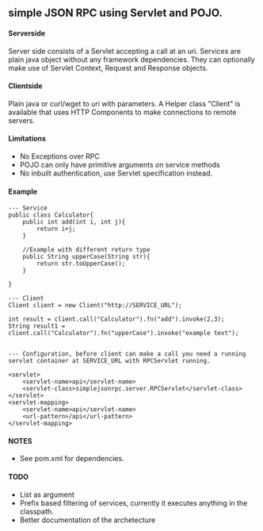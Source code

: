 simple JSON RPC using Servlet and POJO.
--------------------------------------------

#### Serverside
Server side consists of a Servlet accepting a call at an uri. Services are plain java object without any framework dependencies. They can optionally make use of
Servlet Context, Request and Response objects.

#### Clientside
Plain java or curl/wget to uri with parameters. A Helper class "Client" is available that uses HTTP Components to make connections to remote servers.


#### Limitations
- No Exceptions over RPC
- POJO can only have primitive arguments on service methods
- No inbuilt authentication, use Servlet specification instead.


#### Example
	
	--- Service	
	public class Calculator{
		public int add(int i, int j){
			return i+j;
		}
		
		//Example with different return type
		public String upperCase(String str){
			return str.toUpperCase();
		}
			
	}
	
	--- Client	
	Client client = new Client("http://SERVICE_URL");
	
	int result = client.call("Calculator").fn("add").invoke(2,3);
	String result1 = client.call("Calculator").fn("upperCase").invoke("example text");
	

	--- Configuration, before client can make a call you need a running servlet container at SERVICE_URL with RPCServlet running.
	
	<servlet>
		<servlet-name>api</servlet-name>
		<servlet-class>simplejsonrpc.server.RPCServlet</servlet-class>
	</servlet>
	<servlet-mapping>
		<servlet-name>api</servlet-name>
		<url-pattern>/api</url-pattern>
	</servlet-mapping>



#### NOTES
- See pom.xml for dependencies.

#### TODO
- List as argument
- Prefix based filtering of services, currently it executes anything in the classpath.
- Better documentation of the archetecture